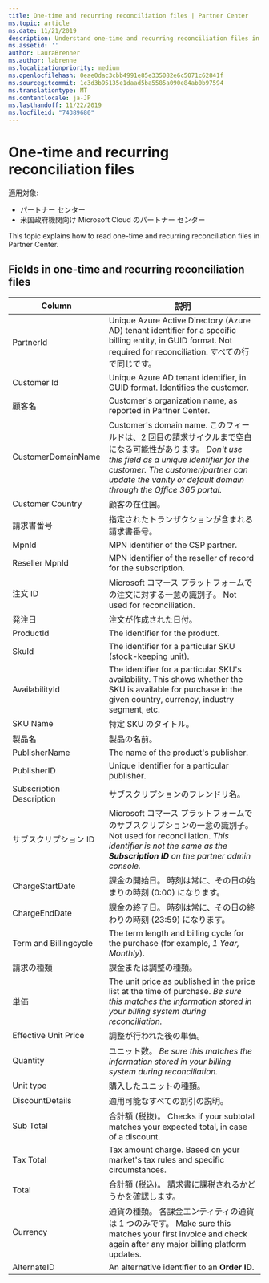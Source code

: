 ```yaml
---
title: One-time and recurring reconciliation files | Partner Center
ms.topic: article
ms.date: 11/21/2019
description: Understand one-time and recurring reconciliation files in Partner Center.
ms.assetid: ''
author: LauraBrenner
ms.author: labrenne
ms.localizationpriority: medium
ms.openlocfilehash: 0eae0dac3cbb4991e85e335082e6c5071c62841f
ms.sourcegitcommit: 1c3d3b95135e1daad5ba5585a090e84ab0b97594
ms.translationtype: MT
ms.contentlocale: ja-JP
ms.lasthandoff: 11/22/2019
ms.locfileid: "74389680"
---
```

# <a name="one-time-and-recurring-reconciliation-files"></a>One-time and recurring reconciliation files

適用対象:

- パートナー センター
- 米国政府機関向け Microsoft Cloud のパートナー センター

This topic explains how to read one-time and recurring reconciliation files in Partner Center.

## <a name="fields-in-one-time-and-recurring-reconciliation-files"></a>Fields in one-time and recurring reconciliation files

| Column | 説明 |
| ------ | ----------- |
| PartnerId | Unique Azure Active Directory (Azure AD) tenant identifier for a specific billing entity, in GUID format. Not required for reconciliation. すべての行で同じです。 |
| Customer Id | Unique Azure AD tenant identifier, in GUID format. Identifies the customer. |
| 顧客名 | Customer's organization name, as reported in Partner Center. |
| CustomerDomainName | Customer's domain name. このフィールドは、2 回目の請求サイクルまで空白になる可能性があります。 *Don't use this field as a unique identifier for the customer. The customer/partner can update the vanity or default domain through the  Office 365 portal.* |
| Customer Country | 顧客の在住国。 |
| 請求書番号 | 指定されたトランザクションが含まれる請求書番号。 |
| MpnId | MPN identifier of the CSP partner. |
| Reseller MpnId | MPN identifier of the reseller of record for the subscription. |
| 注文 ID | Microsoft コマース プラットフォームでの注文に対する一意の識別子。 Not used for reconciliation. |
| 発注日 | 注文が作成された日付。 |
| ProductId | The identifier for the product. |
| SkuId | The identifier for a particular SKU (stock-keeping unit). |
| AvailabilityId | The identifier for a particular SKU's availability. This shows whether the SKU is available for purchase in the given country, currency, industry segment, etc. |
| SKU Name | 特定 SKU のタイトル。 |
| 製品名 | 製品の名前。 |
| PublisherName | The name of the product's publisher.
| PublisherID | Unique identifier for a particular publisher. |
| Subscription Description | サブスクリプションのフレンドリ名。 |
| サブスクリプション ID | Microsoft コマース プラットフォームでのサブスクリプションの一意の識別子。 Not used for reconciliation. *This identifier is not the same as the **Subscription ID** on the partner admin console.* |
| ChargeStartDate | 課金の開始日。 時刻は常に、その日の始まりの時刻 (0:00) になります。 |
| ChargeEndDate | 課金の終了日。 時刻は常に、その日の終わりの時刻 (23:59) になります。 |
| Term and Billingcycle | The term length and billing cycle for the purchase (for example, *1 Year, Monthly*). |
| 請求の種類 | 課金または調整の種類。 |
| 単価 | The unit price as published in the price list at the time of purchase. *Be sure this matches the information stored in your billing system during reconciliation.* |
| Effective Unit Price | 調整が行われた後の単価。 |
| Quantity | ユニット数。 *Be sure this matches the information stored in your billing system during reconciliation.* |
| Unit type | 購入したユニットの種類。 |
| DiscountDetails | 適用可能なすべての割引の説明。 |
| Sub Total | 合計額 (税抜)。 Checks if your subtotal matches your expected total, in case of a discount. |
| Tax Total | Tax amount charge. Based on your market's tax rules and specific circumstances. |
| Total | 合計額 (税込)。 請求書に課税されるかどうかを確認します。 |
| Currency | 通貨の種類。 各課金エンティティの通貨は 1 つのみです。 Make sure this matches your first invoice and check again after any major billing platform updates. |
| AlternateID | An alternative identifier to an **Order ID**. |

